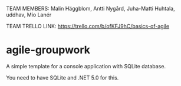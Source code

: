 TEAM MEMBERS: Malin Häggblom, 
Antti Nygård, 
Juha-Matti Huhtala,
uddhav,
Mio Lanér

TEAM TRELLO LINK: 
https://trello.com/b/ofKFJ9hC/basics-of-agile

# agile-groupwork

A simple template for a console application with SQLite database.

You need to have SQLite and .NET 5.0 for this.
